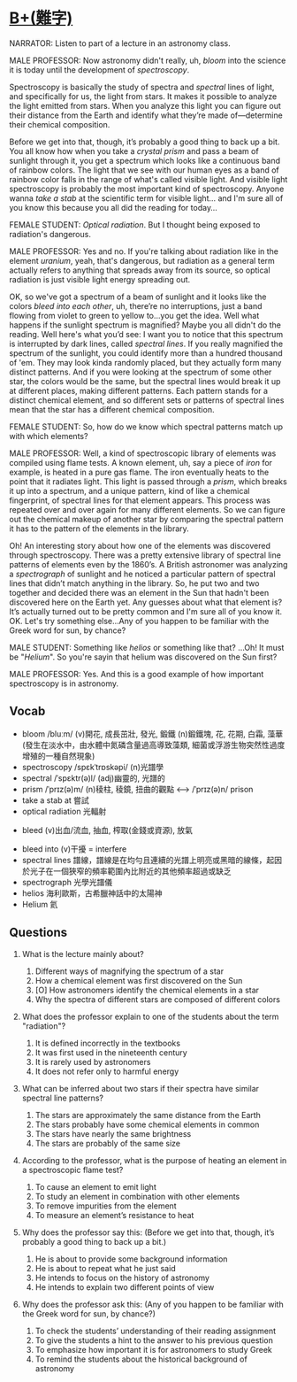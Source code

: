 # [B+(難字)](https://img.kmf.com/toefl/listening/audio/ff89af959d40d8d9f92d2474577a38a9.mp3)

NARRATOR: Listen to part of a lecture in an astronomy class.

MALE PROFESSOR: Now astronomy didn't really, uh, *bloom* into the science it is today until the development of *spectroscopy*.

Spectroscopy is basically the study of spectra and *spectral* lines of light, and specifically for us, the light from stars. It makes it possible to analyze the light emitted from stars. When you analyze this light you can figure out their distance from the Earth and identify what they’re made of—determine their chemical composition.

Before we get into that, though, it’s probably a good thing to back up a bit. You all know how when you take a *crystal prism* and pass a beam of sunlight through it, you get a spectrum which looks like a continuous band of rainbow colors. The light that we see with our human eyes as a band of rainbow color falls in the range of what's called visible light. And visible light spectroscopy is probably the most important kind of spectroscopy. Anyone wanna *take a stab* at the scientific term for visible light… and I'm sure all of you know this because you all did the reading for today…

FEMALE STUDENT: *Optical radiation*. But I thought being exposed to radiation's dangerous.

MALE PROFESSOR: Yes and no. If you're talking about radiation like in the element *uranium*, yeah, that's dangerous, but radiation as a general term actually refers to anything that spreads away from its source, so optical radiation is just visible light energy spreading out.

OK, so we've got a spectrum of a beam of sunlight and it looks like the colors *bleed into each other*, uh, there’re no interruptions, just a band flowing from violet to green to yellow to…you get the idea. Well what happens if the sunlight spectrum is magnified? Maybe you all didn't do the reading. Well here's what you’d see: I want you to notice that this spectrum is interrupted by dark lines, called *spectral lines*. If you really magnified the spectrum of the sunlight, you could identify more than a hundred thousand of 'em. They may look kinda randomly placed, but they actually form many distinct patterns. And if you were looking at the spectrum of some other star, the colors would be the same, but the spectral lines would break it up at different places, making different patterns. Each pattern stands for a distinct chemical element, and so different sets or patterns of spectral lines mean that the star has a different chemical composition.

FEMALE STUDENT: So, how do we know which spectral patterns match up with which elements?

MALE PROFESSOR: Well, a kind of spectroscopic library of elements was compiled using flame tests. A known element, uh, say a piece of *iron* for example, is heated in a pure gas flame. The iron eventually heats to the point that it radiates light. This light is passed through a *prism*, which breaks it up into a spectrum, and a unique pattern, kind of like a chemical fingerprint, of spectral lines for that element appears. This process was repeated over and over again for many different elements. So we can figure out the chemical makeup of another star by comparing the spectral pattern it has to the pattern of the elements in the library.

Oh! An interesting story about how one of the elements was discovered through spectroscopy. There was a pretty extensive library of spectral line patterns of elements even by the 1860’s. A British astronomer was analyzing a *spectrograph* of sunlight and he noticed a particular pattern of spectral lines that didn’t match anything in the library. So, he put two and two together and decided there was an element in the Sun that hadn't been discovered here on the Earth yet. Any guesses about what that element is? It’s actually turned out to be pretty common and I'm sure all of you know it. OK. Let's try something else…Any of you happen to be familiar with the Greek word for sun, by chance?

MALE STUDENT: Something like *helios* or something like that? …Oh! It must be "*Helium*". So you're sayin that helium was discovered on the Sun first?

MALE PROFESSOR: Yes. And this is a good example of how important spectroscopy is in astronomy.

## Vocab
- bloom /bluːm/ (v)開花, 成長茁壯, 發光, 鍛鐵 (n)鍛鐵塊, 花, 花期, 白霜, 藻華(發生在淡水中，由水體中氮磷含量過高導致藻類, 細菌或浮游生物突然性過度增殖的一種自然現象)
- spectroscopy /spɛkˈtrɒskəpi/ (n)光譜學
- spectral /ˈspɛktr(ə)l/  (adj)幽靈的, 光譜的
- prism /ˈprɪz(ə)m/ (n)稜柱, 稜鏡, 扭曲的觀點 <--> /ˈprɪz(ə)n/ prison
- take a stab at 嘗試
- optical radiation 光輻射
* bleed (v)出血/流血, 抽血, 榨取(金錢或資源), 放氣
- bleed into (v)干擾 = interfere
- spectral lines 譜線，譜線是在均勻且連續的光譜上明亮或黑暗的線條，起因於光子在一個狹窄的頻率範圍內比附近的其他頻率超過或缺乏
- spectrograph 光學光譜儀
- helios 海利歐斯，古希臘神話中的太陽神
- Helium 氦

## Questions

1. What is the lecture mainly about? 
	1. Different ways of magnifying the spectrum of a star
	1. How a chemical element was first discovered on the Sun
	1. [O] How astronomers identify the chemical elements in a star
	1. Why the spectra of different stars are composed of different colors

2. What does the professor explain to one of the students about the term "radiation"? 
	1. It is defined incorrectly in the textbooks
	1. It was first used in the nineteenth century
	1. It is rarely used by astronomers
	1. It does not refer only to harmful energy

3. What can be inferred about two stars if their spectra have similar spectral line patterns? 
	1. The stars are approximately the same distance from the Earth
	1. The stars probably have some chemical elements in common
	1. The stars have nearly the same brightness
	1. The stars are probably of the same size

4. According to the professor, what is the purpose of heating an element in a spectroscopic flame test? 
	1. To cause an element to emit light
	1. To study an element in combination with other elements
	1. To remove impurities from the element
	1. To measure an element’s resistance to heat

5. Why does the professor say this: (Before we get into that, though, it’s probably a good thing to back up a bit.)
	1. He is about to provide some background information
	1. He is about to repeat what he just said
	1. He intends to focus on the history of astronomy
	1. He intends to explain two different points of view

6. Why does the professor ask this: (Any of you happen to be familiar with the Greek word for sun, by chance?)
	1. To check the students’ understanding of their reading assignment
	1. To give the students a hint to the answer to his previous question
	1. To emphasize how important it is for astronomers to study Greek
	1. To remind the students about the historical background of astronomy